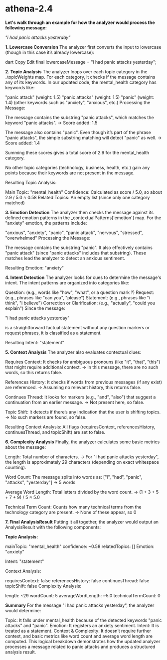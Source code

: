 # athena-2.4

**Let's walk through an example for how the analyzer would process the following message:**

_"i had panic attacks yesterday"_

**1. Lowercase Conversion**
The analyzer first converts the input to lowercase (though in this case it’s already lowercase):

dart
Copy
Edit
final lowercaseMessage = "i had panic attacks yesterday";

**2. Topic Analysis**
The analyzer loops over each topic category in the _topicWeights map. For each category, it checks if the message contains any of its keywords. In our updated code, the mental_health category has keywords like:

"panic attack" (weight: 1.5)
"panic attacks" (weight: 1.5)
"panic" (weight: 1.4)
(other keywords such as "anxiety", "anxious", etc.)
Processing the Message:

The message contains the substring "panic attacks", which matches the keyword "panic attacks".
→ Score added: 1.5

The message also contains "panic". Even though it’s part of the phrase "panic attacks", the simple substring matching will detect "panic" as well.
→ Score added: 1.4

Summing these scores gives a total score of 2.9 for the mental_health category.

No other topic categories (technology, business, health, etc.) gain any points because their keywords are not present in the message.

Resulting Topic Analysis:

Main Topic: "mental_health"
Confidence: Calculated as score / 5.0, so about 2.9 / 5.0 ≈ 0.58
Related Topics: An empty list (since only one category matched)

**3. Emotion Detection**
The analyzer then checks the message against its defined emotion patterns in the _contextualPatterns['emotion'] map. For the "anxiety" emotion, the patterns include:

"anxious", "anxiety", "panic", "panic attack", "nervous", "stressed", "overwhelmed"
Processing the Message:

The message contains the substring "panic".
It also effectively contains "panic attack" (since "panic attacks" includes that substring).
These matches lead the analyzer to detect an anxious sentiment.

Resulting Emotion: "anxiety"

**4. Intent Detection**
The analyzer looks for cues to determine the message's intent. The intent patterns are organized into categories like:

Question: (e.g., words like "how", "what", or a question mark ?)
Request: (e.g., phrases like "can you", "please")
Statement: (e.g., phrases like "i think", "i believe")
Correction or Clarification: (e.g., "actually", "could you explain")
Since the message:

"i had panic attacks yesterday"

is a straightforward factual statement without any question markers or request phrases, it is classified as a statement.

Resulting Intent: "statement"

**5. Context Analysis**
The analyzer also evaluates contextual clues:

Requires Context: It checks for ambiguous pronouns (like "it", "that", "this") that might require additional context.
→ In this message, there are no such words, so this returns false.

References History: It checks if words from previous messages (if any exist) are referenced.
→ Assuming no relevant history, this returns false.

Continues Thread: It looks for markers (e.g., "and", "also") that suggest a continuation from an earlier message.
→ Not present here, so false.

Topic Shift: It detects if there’s any indication that the user is shifting topics.
→ No such markers are found, so false.

Resulting Context Analysis:
All flags (requiresContext, referencesHistory, continuesThread, and topicShift) are set to false.

**6. Complexity Analysis**
Finally, the analyzer calculates some basic metrics about the message:

Length: Total number of characters.
→ For "i had panic attacks yesterday", the length is approximately 29 characters (depending on exact whitespace counting).

Word Count: The message splits into words as:
["i", "had", "panic", "attacks", "yesterday"] → 5 words

Average Word Length: Total letters divided by the word count.
→ (1 + 3 + 5 + 7 + 9) / 5 ≈ 5.0

Technical Term Count: Counts how many technical terms from the technology category are present.
→ None of these appear, so 0

**7. Final AnalysisResult**
Putting it all together, the analyzer would output an AnalysisResult with the following components:

**Topic Analysis:**

mainTopic: "mental_health"
confidence: ~0.58
relatedTopics: []
Emotion: "anxiety"

Intent: "statement"

Context Analysis:

requiresContext: false
referencesHistory: false
continuesThread: false
topicShift: false
Complexity Analysis:

length: ~29
wordCount: 5
averageWordLength: ~5.0
technicalTermCount: 0

**Summary**
For the message "i had panic attacks yesterday", the analyzer would determine:

Topic: It falls under mental_health because of the detected keywords "panic attacks" and "panic".
Emotion: It registers an anxiety sentiment.
Intent: It is treated as a statement.
Context & Complexity: It doesn’t require further context, and basic metrics like word count and average word length are computed.
This logical breakdown demonstrates how the updated analyzer processes a message related to panic attacks and produces a structured analysis result.

